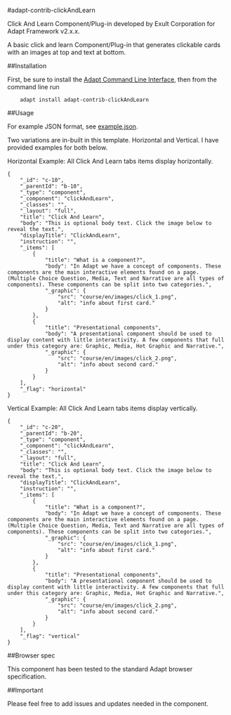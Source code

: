 #adapt-contrib-clickAndLearn

Click And Learn Component/Plug-in developed by Exult Corporation for Adapt Framework v2.x.x.

A basic click and learn Component/Plug-in that generates clickable cards with an images at top and text at bottom.

##Installation

First, be sure to install the [Adapt Command Line Interface](https://github.com/adaptlearning/adapt-cli), then from the command line run

		adapt install adapt-contrib-clickAndLearn

##Usage

For example JSON format, see [example.json](https://github.com/ExultCorp/adapt-contrib-clickAndLearn/blob/master/example.json).

Two variations are in-built in this template. Horizontal and Vertical. I have provided examples for both below.

Horizontal Example: All Click And Learn tabs items display horizontally.

	{
	    "_id": "c-10",
	    "_parentId": "b-10",
	    "_type": "component",
	    "_component": "clickAndLearn",
	    "_classes": "",
	    "_layout": "full",
	    "title": "Click And Learn",
	    "body": "This is optional body text. Click the image below to reveal the text.",
	    "displayTitle": "ClickAndLearn",
	    "instruction": "",
	    "_items": [
	        {
	            "title": "What is a component?",
	            "body": "In Adapt we have a concept of components. These components are the main interactive elements found on a page. (Multiple Choice Question, Media, Text and Narrative are all types of components). These components can be split into two categories.",
	            "_graphic": {
	                "src": "course/en/images/click_1.png",
	                "alt": "info about first card."
	            }
	        },
	        {
	            "title": "Presentational components",
	            "body": "A presentational component should be used to display content with little interactivity. A few components that full under this category are: Graphic, Media, Hot Graphic and Narrative.",
	            "_graphic": {
	                "src": "course/en/images/click_2.png",
	                "alt": "info about second card."
	            }
	        }
	    ],
	    "_flag": "horizontal"
	}

Vertical Example: All Click And Learn tabs items display vertically.

	{
	    "_id": "c-20",
	    "_parentId": "b-20",
	    "_type": "component",
	    "_component": "clickAndLearn",
	    "_classes": "",
	    "_layout": "full",
	    "title": "Click And Learn",
	    "body": "This is optional body text. Click the image below to reveal the text.",
	    "displayTitle": "ClickAndLearn",
	    "instruction": "",
	    "_items": [
	        {
	            "title": "What is a component?",
	            "body": "In Adapt we have a concept of components. These components are the main interactive elements found on a page. (Multiple Choice Question, Media, Text and Narrative are all types of components). These components can be split into two categories.",
	            "_graphic": {
	                "src": "course/en/images/click_1.png",
	                "alt": "info about first card."
	            }
	        },
	        {
	            "title": "Presentational components",
	            "body": "A presentational component should be used to display content with little interactivity. A few components that full under this category are: Graphic, Media, Hot Graphic and Narrative.",
	            "_graphic": {
	                "src": "course/en/images/click_2.png",
	                "alt": "info about second card."
	            }
	        }
	    ],
	    "_flag": "vertical"
	}

##Browser spec

This component has been tested to the standard Adapt browser specification.

##Important

Please feel free to add issues and updates needed in the component.
